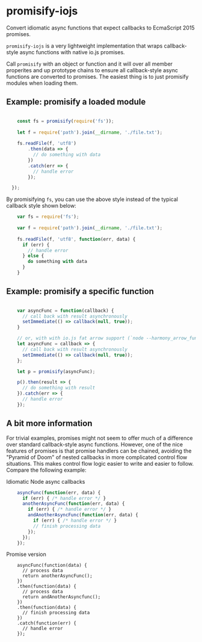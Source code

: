 promisify-iojs
==============

Convert idiomatic async functions that expect callbacks to EcmaScript 2015 promises.

`promisify-iojs` is a very lightweight implementation that wraps callback-style async
functions with native io.js promises.

Call `promisify` with an object or function and it will over all member properites
and up prototype chains to ensure all callback-style async functions are converted
to promises. The easiest thing is to just promisify modules when loading them. 

## Example: promisify a loaded module

```js

    const fs = promisify(require('fs'));
    
    let f = require('path').join(__dirname, './file.txt');
    
    fs.readFile(f, 'utf8')
        .then(data => {
          // do something with data
        })
        .catch(err => {
          // handle error
        });

  });

```

By promisifying `fs`, you can use the above style instead of the typical
callback style shown below:

```js
    var fs = require('fs');
    
    var f = require('path').join(__dirname, './file.txt');
    
    fs.readFile(f, 'utf8', function(err, data) {
      if (err) {
        // handle error
      } else {
        do something with data
      }
    }
```

## Example: promisify a specific function

```js

    var asyncFunc = function(callback) {
      // call back with result asynchronously
      setImmediate(() => callback(null, true));
    }

    // or, with with io.js fat arrow support (`node --harmony_arrow_functions`)
    let asyncFunc = callback => {
      // call back with result asynchronously
      setImmediate(() => callback(null, true));
    };

    let p = promisify(asyncFunc);

    p().then(result => {
      // do something with result
    }).catch(err => {
      // handle error
    });
```

## A bit more information

For trivial examples, promises might not seem to offer much of a difference over
standard callback-style async functions. However, one of the nice features of promises
is that promise handlers can be chained, avoiding the "Pyramid of Doom" of nested
callbacks in more complicated control flow situations. This makes control flow logic
easier to write and easier to follow. Compare the following example:

Idiomatic Node async callbacks

```js
    asyncFunc(function(err, data) {
      if (err) { /* handle error */ }
      anotherAsyncFunc(function(err, data) {
        if (err) { /* handle error */ }
        andAnotherAsyncFunc(function(err, data) {
          if (err) { /* handle error */ }
          // finish processing data
        });
      });
    });
```

Promise version

```
    asyncFunc(function(data) {
      // process data
      return anotherAsyncFunc();
    })
    .then(function(data) {
      // process data
      return andAnotherAsyncfunc();
    })
    .then(function(data) {
      // finish processing data
    })
    .catch(function(err) {
      // handle error
    });
```





